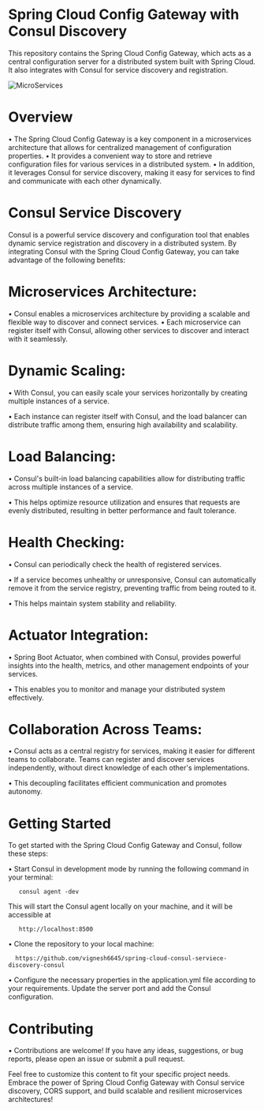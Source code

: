 # Spring Cloud Config Gateway with Consul Discovery

 This repository contains the Spring Cloud Config Gateway, which acts as a central configuration server for a distributed system built with Spring Cloud. It also                              integrates with Consul for service discovery and registration.
 
 ![MicroServices](https://github.com/vignesh6645/SpringGateway/assets/86340986/48dd90b7-cc3e-40d5-98ee-2bf8ba8cd578)
 
 # Overview
 
•	The Spring Cloud Config Gateway is a key component in a microservices architecture that allows for centralized management of configuration properties.
•	It provides a convenient way to store and retrieve configuration files for various services in a distributed system.
•	In addition, it leverages Consul for service discovery, making it easy for services to find and communicate with each other dynamically.


# Consul Service Discovery

Consul is a powerful service discovery and configuration tool that enables dynamic service registration and discovery in a distributed system. By integrating Consul with the Spring Cloud Config Gateway, you can take advantage of the following benefits:
  
  # Microservices Architecture: 
  
   •	Consul enables a microservices architecture by providing a scalable and flexible way to discover and connect services. 
   •	Each microservice can register itself with Consul, allowing other services to discover and interact with it seamlessly.
       
       
   # Dynamic Scaling:
   
   •	With Consul, you can easily scale your services horizontally by creating multiple instances of a service.
   
   •	Each instance can register itself with Consul, and the load balancer can distribute traffic among them, ensuring high availability and scalability.
       
   # Load Balancing: 
   
   •	Consul's built-in load balancing capabilities allow for distributing traffic across multiple instances of a service. 
   
   •	This helps optimize resource utilization and ensures that requests are evenly distributed, resulting in better performance and fault tolerance.

   # Health Checking: 
   
   •	Consul can periodically check the health of registered services.
   
   •	If a service becomes unhealthy or unresponsive, Consul can automatically remove it from the service registry, preventing traffic from being routed to            it. 
   
   •	This helps maintain system stability and reliability.

   # Actuator Integration:
   
   •	Spring Boot Actuator, when combined with Consul, provides powerful insights into the health, metrics, and other management endpoints of your                      services. 
   
   •	This enables you to monitor and manage your distributed system effectively.

   # Collaboration Across Teams:
   
   •	Consul acts as a central registry for services, making it easier for different teams to collaborate. Teams can register and discover services                    independently, without direct knowledge of each other's implementations.
   
   •	This decoupling facilitates efficient communication and promotes autonomy.
       
       
 # Getting Started
 
 To get started with the Spring Cloud Config Gateway and Consul, follow these steps:
 
   •	Start Consul in development mode by running the following command in your terminal:
   
       consul agent -dev
        
   This will start the Consul agent locally on your machine, and it will be accessible at
   
       http://localhost:8500  
       
   •	Clone the repository to your local machine:
   
      https://github.com/vignesh6645/spring-cloud-consul-serviece-discovery-consul
          
   •	Configure the necessary properties in the application.yml file according to your requirements. Update the server port and add the Consul configuration.
   
  # Contributing
  
  •	Contributions are welcome! If you have any ideas, suggestions, or bug reports, please open an issue or submit a pull request.
  
  
  Feel free to customize this content to fit your specific project needs. Embrace the power of Spring Cloud Config Gateway with Consul service discovery, CORS   support, and build scalable and resilient microservices architectures!
  
    
